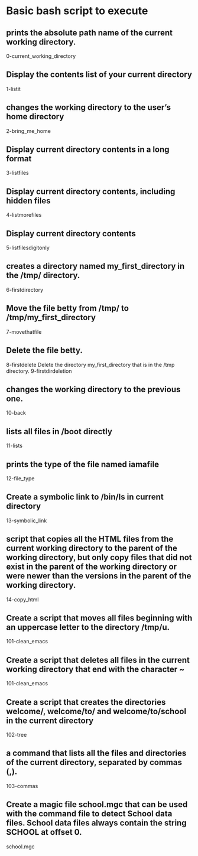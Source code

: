 # Basic bash script to execute

## prints the absolute path name of the current working directory.
0-current_working_directory  
## Display the contents list of your current directory
1-listit
## changes the working directory to the user’s home directory
 2-bring_me_home        
## Display current directory contents in a long format                         
 3-listfiles
## Display current directory contents, including hidden files 
4-listmorefiles   
## Display current directory contents
 5-listfilesdigitonly    
## creates a directory named my_first_directory in the /tmp/ directory.
 6-firstdirectory    
## Move the file betty from /tmp/ to /tmp/my_first_directory
  7-movethatfile            
## Delete the file betty.
 8-firstdelete 
Delete the directory my_first_directory that is in the /tmp directory.
  9-firstdirdeletion
## changes the working directory to the previous one.
 10-back             
## lists all files in /boot directly
  11-lists                                
## prints the type of the file named iamafile
12-file_type 
 ## Create a symbolic link to /bin/ls in current directory            
 13-symbolic_link   
## script that copies all the HTML files from the current working directory to the parent of the working directory, but only copy files that did not exist in the parent of the working directory or were newer than the versions in the parent of the working directory.
 14-copy_html
## Create a script that moves all files beginning with an uppercase letter to the directory /tmp/u.
  101-clean_emacs
## Create a script that deletes all files in the current working directory that end with the character ~
  101-clean_emacs
 ## Create a script that creates the directories welcome/, welcome/to/ and welcome/to/school in the current directory
 102-tree
 ##  a command that lists all the files and directories of the current directory, separated by commas (,).
 103-commas
 ## Create a magic file school.mgc that can be used with the command file to detect School data files. School data files always contain the string SCHOOL at offset 0.
 school.mgc
